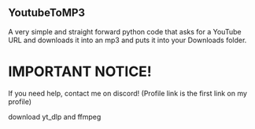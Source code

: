 ## YoutubeToMP3
A very simple and straight forward python code that asks for a YouTube URL and downloads it into an mp3 and puts it into your Downloads folder.

# **IMPORTANT NOTICE!**

If you need help, contact me on discord! (Profile link is the first link on my profile)

download yt_dlp and ffmpeg
